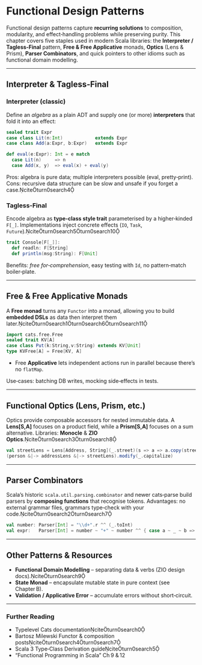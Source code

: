 
# Functional Design Patterns

Functional design patterns capture **recurring solutions** to composition, modularity, and effect‑handling problems while preserving purity. This chapter covers five staples used in modern Scala libraries: the **Interpreter / Tagless‑Final** pattern, **Free & Free Applicative** monads, **Optics** (Lens & Prism), **Parser Combinators**, and quick pointers to other idioms such as functional domain modelling.

---

## Interpreter & Tagless‑Final

### Interpreter (classic)

Define an *algebra* as a plain ADT and supply one (or more) **interpreters** that fold it into an effect:

```scala
sealed trait Expr
case class Lit(n:Int)            extends Expr
case class Add(a:Expr, b:Expr)   extends Expr

def eval(e:Expr): Int = e match
  case Lit(n)     => n
  case Add(x, y)  => eval(x) + eval(y)
```

Pros: algebra is pure data; multiple interpreters possible (eval, pretty‑print). Cons: recursive data structure can be slow and unsafe if you forget a case.citeturn0search4

### Tagless‑Final

Encode algebra as **type‑class style trait** parameterised by a higher‑kinded `F[_]`. Implementations inject concrete effects (`IO`, `Task`, `Future`).citeturn0search5turn0search10

```scala
trait Console[F[_]]:
  def readln: F[String]
  def println(msg:String): F[Unit]
```

Benefits: *free for‑comprehension*, easy testing with `Id`, no pattern‑match boiler‑plate.

---

## Free & Free Applicative Monads

A **Free monad** turns any `Functor` into a monad, allowing you to build **embedded DSLs** as data then interpret them later.citeturn0search1turn0search6turn0search11

```scala
import cats.free.Free
sealed trait KV[A]
case class Put(k:String,v:String) extends KV[Unit]
type KVFree[A] = Free[KV, A]
```

* Free **Applicative** lets independent actions run in parallel because there’s no `flatMap`.

Use‑cases: batching DB writes, mocking side‑effects in tests.

---

## Functional Optics (Lens, Prism, etc.)

Optics provide composable accessors for nested immutable data. A **Lens[S,A]** focuses on a product field, while a **Prism[S,A]** focuses on a sum alternative. Libraries: **Monocle** & **ZIO Optics**.citeturn0search3turn0search8

```scala
val streetLens = Lens[Address, String](_.street)(s => a => a.copy(street = s))
(person &|-> addressLens &|-> streetLens).modify(_.capitalize)
```

---

## Parser Combinators

Scala’s historic `scala.util.parsing.combinator` and newer cats‑parse build parsers by **composing functions** that recognise tokens. Advantages: no external grammar files, grammars type‑check with your code.citeturn0search2turn0search7

```scala
val number: Parser[Int] = "\\d+".r ^^ (_.toInt)
val expr:   Parser[Int] = number ~ "+" ~ number ^^ { case a ~ _ ~ b => a + b }
```

---

## Other Patterns & Resources

* **Functional Domain Modelling** – separating data & verbs (ZIO design docs).citeturn0search9  
* **State Monad** – encapsulate mutable state in pure context (see Chapter B).  
* **Validation / Applicative Error** – accumulate errors without short‑circuit.

---

### Further Reading

* Typelevel Cats documentationciteturn0search0  
* Bartosz Milewski Functor & composition postsciteturn0search4turn0search7  
* Scala 3 Type‑Class Derivation guideciteturn0search5  
* “Functional Programming in Scala” Ch 9 & 12  
